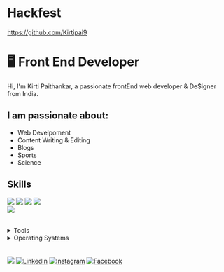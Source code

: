 # Hackfest
 https://github.com/Kirtipai9  
# 🖥 Front End Developer

Hi, I'm Kirti Paithankar, a passionate frontEnd web developer & De$igner from India.

## I am passionate about:

- Web Develpoment
- Content Writing & Editing
- Blogs
- Sports
- Science

## Skills

<img src="https://img.shields.io/badge/HTML5-ff7851" /> <img src="https://img.shields.io/badge/CSS3-44b2fb" /> <img src="https://img.shields.io/badge/JavaScript -ffc742" /> <img src="https://img.shields.io/badge/Bootstrap -563d7c" />  
<img src="https://img.shields.io/badge/JAVA -FF0000" />  

</br>
<details>
<summary>Tools</summary>
<ul>
    <li>Visual Studio Code</li>
</ul>

</details>

<details>
<summary>Operating Systems</summary>
<ul>
<li>Windows</li>
       
</ul>
</details>
</br>
</br>
<a href="#"><img src="https://img.shields.io/badge/🔽Download_My_CV-002366"/></a>
<a href="#"><img src="https://img.shields.io/badge/LinkedIn-%230077B5.svg?&style=flat-square&logo=linkedin&logoColor=white" alt="LinkedIn"></a>
<a href="#"><img src="https://img.shields.io/badge/Instagram-%23E4405F.svg?&style=flat-square&logo=instagram&logoColor=white" alt="Instagram"></a>
<a href="#"><img src="https://img.shields.io/badge/Facebook-%231877F2.svg?&style=flat-square&logo=facebook&logoColor=white" alt="Facebook"></a>
